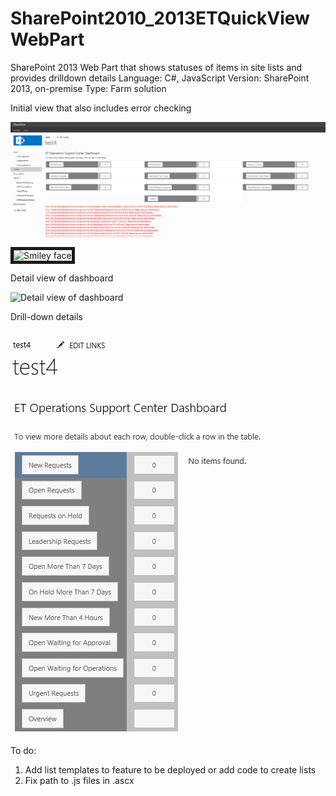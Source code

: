 # SharePoint2010_2013ETQuickViewWebPart
SharePoint 2013 Web Part that shows statuses of items in site lists and provides drilldown details
Language: C#, JavaScript
Version: SharePoint 2013, on-premise
Type: Farm solution

Initial view that also includes error checking

![Overview of Web Part](/ReadMeImages/ETQuickView1.PNG?raw=true&border=5 "Overview of Web Part")

<img src="smiley.gif" alt="Smiley face" border="5"> 


Detail view of dashboard

![Detail view of dashboard](/ReadMeImages/ETQuickView2.PNG?raw=true "Detail view of dashboard
")

Drill-down details

![Drill-down view](/ReadMeImages/ETQuickView3.PNG?raw=true "Drill-down view")

To do:
1. Add list templates to feature to be deployed or add code to create lists
2. Fix path to .js files in .ascx
